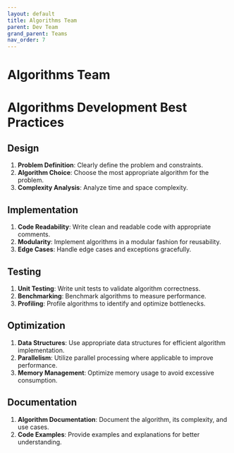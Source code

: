 ```yaml
---
layout: default
title: Algorithms Team
parent: Dev Team
grand_parent: Teams
nav_order: 7
---
```



# Algorithms Team


# Algorithms Development Best Practices

## Design
1. **Problem Definition**: Clearly define the problem and constraints.
2. **Algorithm Choice**: Choose the most appropriate algorithm for the problem.
3. **Complexity Analysis**: Analyze time and space complexity.

## Implementation
1. **Code Readability**: Write clean and readable code with appropriate comments.
2. **Modularity**: Implement algorithms in a modular fashion for reusability.
3. **Edge Cases**: Handle edge cases and exceptions gracefully.

## Testing
1. **Unit Testing**: Write unit tests to validate algorithm correctness.
2. **Benchmarking**: Benchmark algorithms to measure performance.
3. **Profiling**: Profile algorithms to identify and optimize bottlenecks.

## Optimization
1. **Data Structures**: Use appropriate data structures for efficient algorithm implementation.
2. **Parallelism**: Utilize parallel processing where applicable to improve performance.
3. **Memory Management**: Optimize memory usage to avoid excessive consumption.

## Documentation
1. **Algorithm Documentation**: Document the algorithm, its complexity, and use cases.
2. **Code Examples**: Provide examples and explanations for better understanding.
